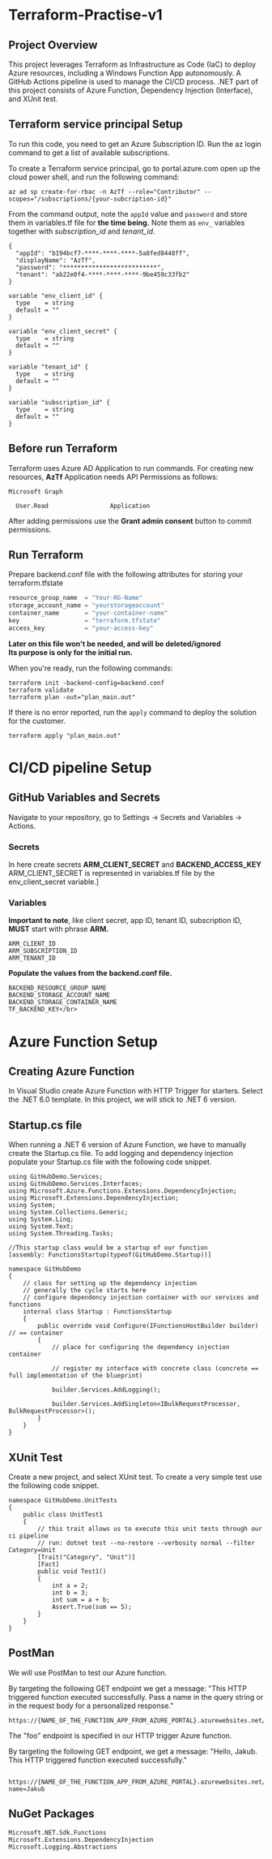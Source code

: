 # Terraform-Practise-v1

## Project Overview
This project leverages Terraform as Infrastructure as Code (IaC) to deploy Azure resources, including a Windows Function App autonomously. A GitHub Actions pipeline is used to manage the CI/CD process. .NET part of this project consists of Azure Function, Dependency Injection (Interface), and XUnit test.

## Terraform service principal Setup
To run this code, you need to get an Azure Subscription ID. Run the az login command to get a list of available subscriptions.

To create a Terraform service principal, go to portal.azure.com open up the cloud power shell, and run the following command:
```text
az ad sp create-for-rbac -n AzTf --role="Contributor" --scopes="/subscriptions/{your-subcription-id}"
```

From the command output, note the `appId` value and `password` and store them in variables.tf file for **the time being.** Note them as `env_` variables together with *subscription_id* and *tenant_id*.

```text
{
  "appId": "b194bcf7-****-****-****-5a8fed8448ff",
  "displayName": "AzTf",
  "password": "**************************",
  "tenant": "ab22e0f4-****-****-****-9be459c33fb2"
}
```

```text
variable "env_client_id" {
  type    = string
  default = ""
}

variable "env_client_secret" {
  type    = string
  default = ""
}

variable "tenant_id" {
  type    = string
  default = ""
}

variable "subscription_id" {
  type    = string
  default = ""
}
```

## Before run Terraform
Terraform uses Azure AD Application to run commands. For creating new resources, **AzTf** Application needs API Permissions as follows:

```text
Microsoft Graph

  User.Read                 Application
```

After adding permissions use the **Grant admin consent** button to commit permissions.

## Run Terraform

Prepare backend.conf file with the following attributes for storing your terraform.tfstate

```terraform
resource_group_name  = "Your-RG-Name"
storage_account_name = "yourstorageaccount"
container_name       = "your-container-name"
key                  = "terraform.tfstate"
access_key           = "your-access-key"
```

**Later on this file won't be needed, and will be deleted/ignored**</br>
**Its purpose is only for the initial run.**

When you're ready, run the following commands:

```text
terraform init -backend-config=backend.conf
terraform validate
terraform plan -out="plan_main.out" 
```

If there is no error reported, run the `apply` command to deploy the solution for the customer.

```text
terraform apply "plan_main.out"
```

# CI/CD pipeline Setup

## GitHub Variables and Secrets
Navigate to your repository, go to Settings -> Secrets and Variables -> Actions.

### Secrets
In here create secrets **ARM_CLIENT_SECRET** and **BACKEND_ACCESS_KEY**</br>
ARM_CLIENT_SECRET is represented in variables.tf file by the env_client_secret variable.]

### Variables

**Important to note**, like client secret, app ID, tenant ID, subscription ID, **MUST** start with phrase **ARM.**
```text
ARM_CLIENT_ID
ARM_SUBSCRIPTION_ID
ARM_TENANT_ID
```

**Populate the values from the backend.conf file.**
```text
BACKEND_RESOURCE_GROUP_NAME
BACKEND_STORAGE_ACCOUNT_NAME
BACKEND_STORAGE_CONTAINER_NAME
TF_BACKEND_KEY</br>
```
# Azure Function Setup

## Creating Azure Function
In Visual Studio create Azure Function with HTTP Trigger for starters. Select the .NET 6.0 template. In this project, we will stick to .NET 6 version.

## Startup.cs file
When running a .NET 6 version of Azure Function, we have to manually create the Startup.cs file. To add logging and dependency injection populate your Startup.cs file with the following code snippet.

```text
using GitHubDemo.Services;
using GitHubDemo.Services.Interfaces;
using Microsoft.Azure.Functions.Extensions.DependencyInjection;
using Microsoft.Extensions.DependencyInjection;
using System;
using System.Collections.Generic;
using System.Linq;
using System.Text;
using System.Threading.Tasks;

//This startup class would be a startup of our function
[assembly: FunctionsStartup(typeof(GitHubDemo.Startup))]

namespace GitHubDemo
{
    // class for setting up the dependency injection
    // generally the cycle starts here
    // configure dependency injection container with our services and functions
    internal class Startup : FunctionsStartup
    {
        public override void Configure(IFunctionsHostBuilder builder) // == container
        {
            // place for configuring the dependency injection container

            // register my interface with concrete class (concrete == full implementation of the blueprint)

            builder.Services.AddLogging();  

            builder.Services.AddSingleton<IBulkRequestProcessor, BulkRequestProcessor>();
        }
    }
}

```

## XUnit Test
Create a new project, and select XUnit test. To create a very simple test use the following code snippet.
```text
namespace GitHubDemo.UnitTests
{
    public class UnitTest1
    {
        // this trait allows us to execute this unit tests through our ci pipeline
        // run: dotnet test --no-restore --verbosity normal --filter Category=Unit
        [Trait("Category", "Unit")]
        [Fact]
        public void Test1()
        {
            int a = 2;
            int b = 3;
            int sum = a + b;
            Assert.True(sum == 5);
        }
    }
}
```

## PostMan
We will use PostMan to test our Azure function.

By targeting the following GET endpoint we get a message: "This HTTP triggered function executed successfully. Pass a name in the query string or in the request body for a personalized response."
```text
https://{NAME_OF_THE_FUNCTION_APP_FROM_AZURE_PORTAL}.azurewebsites.net/api/foo
```
The "foo" endpoint is specified in our HTTP trigger Azure function.

By targeting the following GET endpoint, we get a message: "Hello, Jakub. This HTTP triggered function executed successfully." 
```text
 https://{NAME_OF_THE_FUNCTION_APP_FROM_AZURE_PORTAL}.azurewebsites.net/api/foo?name=Jakub
```

## NuGet Packages
```text
Microsoft.NET.Sdk.Functions
Microsoft.Extensions.DependencyInjection
Microsoft.Logging.Abstractions
```

